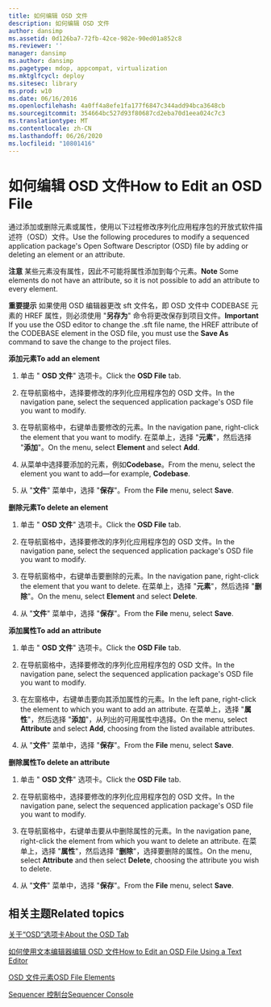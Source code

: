 ```yaml
---
title: 如何编辑 OSD 文件
description: 如何编辑 OSD 文件
author: dansimp
ms.assetid: 0d126ba7-72fb-42ce-982e-90ed01a852c8
ms.reviewer: ''
manager: dansimp
ms.author: dansimp
ms.pagetype: mdop, appcompat, virtualization
ms.mktglfcycl: deploy
ms.sitesec: library
ms.prod: w10
ms.date: 06/16/2016
ms.openlocfilehash: 4a0ff4a8efe1fa177f6847c344add94bca3648cb
ms.sourcegitcommit: 354664bc527d93f80687cd2eba70d1eea024c7c3
ms.translationtype: MT
ms.contentlocale: zh-CN
ms.lasthandoff: 06/26/2020
ms.locfileid: "10801416"
---
```

# <span data-ttu-id="858b4-103">如何编辑 OSD 文件</span><span class="sxs-lookup"><span data-stu-id="858b4-103">How to Edit an OSD File</span></span>


<span data-ttu-id="858b4-104">通过添加或删除元素或属性，使用以下过程修改序列化应用程序包的开放式软件描述符（OSD）文件。</span><span class="sxs-lookup"><span data-stu-id="858b4-104">Use the following procedures to modify a sequenced application package's Open Software Descriptor (OSD) file by adding or deleting an element or an attribute.</span></span>

<span data-ttu-id="858b4-105">**注意** 某些元素没有属性，因此不可能将属性添加到每个元素。</span><span class="sxs-lookup"><span data-stu-id="858b4-105">**Note** Some elements do not have an attribute, so it is not possible to add an attribute to every element.</span></span>

 

<span data-ttu-id="858b4-106">**重要提示** 如果使用 OSD 编辑器更改 sft 文件名，即 OSD 文件中 CODEBASE 元素的 HREF 属性，则必须使用 "**另存为**" 命令将更改保存到项目文件。</span><span class="sxs-lookup"><span data-stu-id="858b4-106">**Important** If you use the OSD editor to change the .sft file name, the HREF attribute of the CODEBASE element in the OSD file, you must use the **Save As** command to save the change to the project files.</span></span>

 

**<span data-ttu-id="858b4-107">添加元素</span><span class="sxs-lookup"><span data-stu-id="858b4-107">To add an element</span></span>**

1.  <span data-ttu-id="858b4-108">单击 " **OSD 文件**" 选项卡。</span><span class="sxs-lookup"><span data-stu-id="858b4-108">Click the **OSD File** tab.</span></span>

2.  <span data-ttu-id="858b4-109">在导航窗格中，选择要修改的序列化应用程序包的 OSD 文件。</span><span class="sxs-lookup"><span data-stu-id="858b4-109">In the navigation pane, select the sequenced application package's OSD file you want to modify.</span></span>

3.  <span data-ttu-id="858b4-110">在导航窗格中，右键单击要修改的元素。</span><span class="sxs-lookup"><span data-stu-id="858b4-110">In the navigation pane, right-click the element that you want to modify.</span></span> <span data-ttu-id="858b4-111">在菜单上，选择 "**元素**"，然后选择 "**添加**"。</span><span class="sxs-lookup"><span data-stu-id="858b4-111">On the menu, select **Element** and select **Add**.</span></span>

4.  <span data-ttu-id="858b4-112">从菜单中选择要添加的元素，例如**Codebase**。</span><span class="sxs-lookup"><span data-stu-id="858b4-112">From the menu, select the element you want to add—for example, **Codebase**.</span></span>

5.  <span data-ttu-id="858b4-113">从 "**文件**" 菜单中，选择 "**保存**"。</span><span class="sxs-lookup"><span data-stu-id="858b4-113">From the **File** menu, select **Save**.</span></span>

**<span data-ttu-id="858b4-114">删除元素</span><span class="sxs-lookup"><span data-stu-id="858b4-114">To delete an element</span></span>**

1.  <span data-ttu-id="858b4-115">单击 " **OSD 文件**" 选项卡。</span><span class="sxs-lookup"><span data-stu-id="858b4-115">Click the **OSD File** tab.</span></span>

2.  <span data-ttu-id="858b4-116">在导航窗格中，选择要修改的序列化应用程序包的 OSD 文件。</span><span class="sxs-lookup"><span data-stu-id="858b4-116">In the navigation pane, select the sequenced application package's OSD file you want to modify.</span></span>

3.  <span data-ttu-id="858b4-117">在导航窗格中，右键单击要删除的元素。</span><span class="sxs-lookup"><span data-stu-id="858b4-117">In the navigation pane, right-click the element that you want to delete.</span></span> <span data-ttu-id="858b4-118">在菜单上，选择 "**元素**"，然后选择 "**删除**"。</span><span class="sxs-lookup"><span data-stu-id="858b4-118">On the menu, select **Element** and select **Delete**.</span></span>

4.  <span data-ttu-id="858b4-119">从 "**文件**" 菜单中，选择 "**保存**"。</span><span class="sxs-lookup"><span data-stu-id="858b4-119">From the **File** menu, select **Save**.</span></span>

**<span data-ttu-id="858b4-120">添加属性</span><span class="sxs-lookup"><span data-stu-id="858b4-120">To add an attribute</span></span>**

1.  <span data-ttu-id="858b4-121">单击 " **OSD 文件**" 选项卡。</span><span class="sxs-lookup"><span data-stu-id="858b4-121">Click the **OSD File** tab.</span></span>

2.  <span data-ttu-id="858b4-122">在导航窗格中，选择要修改的序列化应用程序包的 OSD 文件。</span><span class="sxs-lookup"><span data-stu-id="858b4-122">In the navigation pane, select the sequenced application package's OSD file you want to modify.</span></span>

3.  <span data-ttu-id="858b4-123">在左窗格中，右键单击要向其添加属性的元素。</span><span class="sxs-lookup"><span data-stu-id="858b4-123">In the left pane, right-click the element to which you want to add an attribute.</span></span> <span data-ttu-id="858b4-124">在菜单上，选择 "**属性**"，然后选择 "**添加**"，从列出的可用属性中选择。</span><span class="sxs-lookup"><span data-stu-id="858b4-124">On the menu, select **Attribute** and select **Add**, choosing from the listed available attributes.</span></span>

4.  <span data-ttu-id="858b4-125">从 "**文件**" 菜单中，选择 "**保存**"。</span><span class="sxs-lookup"><span data-stu-id="858b4-125">From the **File** menu, select **Save**.</span></span>

**<span data-ttu-id="858b4-126">删除属性</span><span class="sxs-lookup"><span data-stu-id="858b4-126">To delete an attribute</span></span>**

1.  <span data-ttu-id="858b4-127">单击 " **OSD 文件**" 选项卡。</span><span class="sxs-lookup"><span data-stu-id="858b4-127">Click the **OSD File** tab.</span></span>

2.  <span data-ttu-id="858b4-128">在导航窗格中，选择要修改的序列化应用程序包的 OSD 文件。</span><span class="sxs-lookup"><span data-stu-id="858b4-128">In the navigation pane, select the sequenced application package's OSD file you want to modify.</span></span>

3.  <span data-ttu-id="858b4-129">在导航窗格中，右键单击要从中删除属性的元素。</span><span class="sxs-lookup"><span data-stu-id="858b4-129">In the navigation pane, right-click the element from which you want to delete an attribute.</span></span> <span data-ttu-id="858b4-130">在菜单上，选择 "**属性**"，然后选择 "**删除**"，选择要删除的属性。</span><span class="sxs-lookup"><span data-stu-id="858b4-130">On the menu, select **Attribute** and then select **Delete**, choosing the attribute you wish to delete.</span></span>

4.  <span data-ttu-id="858b4-131">从 "**文件**" 菜单中，选择 "**保存**"。</span><span class="sxs-lookup"><span data-stu-id="858b4-131">From the **File** menu, select **Save**.</span></span>

## <span data-ttu-id="858b4-132">相关主题</span><span class="sxs-lookup"><span data-stu-id="858b4-132">Related topics</span></span>


[<span data-ttu-id="858b4-133">关于“OSD”选项卡</span><span class="sxs-lookup"><span data-stu-id="858b4-133">About the OSD Tab</span></span>](about-the-osd-tab.md)

[<span data-ttu-id="858b4-134">如何使用文本编辑器编辑 OSD 文件</span><span class="sxs-lookup"><span data-stu-id="858b4-134">How to Edit an OSD File Using a Text Editor</span></span>](how-to-edit-an-osd-file-using-a-text-editor.md)

[<span data-ttu-id="858b4-135">OSD 文件元素</span><span class="sxs-lookup"><span data-stu-id="858b4-135">OSD File Elements</span></span>](osd-file-elements.md)

[<span data-ttu-id="858b4-136">Sequencer 控制台</span><span class="sxs-lookup"><span data-stu-id="858b4-136">Sequencer Console</span></span>](sequencer-console.md)

 

 





